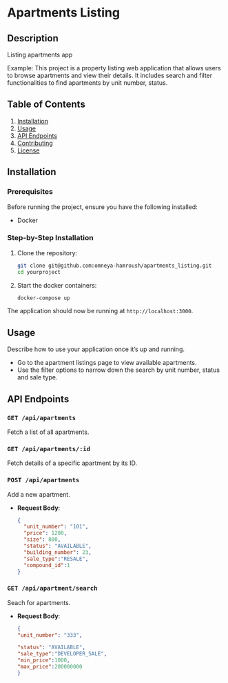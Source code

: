# Apartments Listing

## Description
Listing apartments app

Example: This project is a property listing web application that allows users to browse apartments and view their details. It includes search and filter functionalities to find apartments by unit number, status.

## Table of Contents
1. [Installation](#installation)
2. [Usage](#usage)
3. [API Endpoints](#api-endpoints)
4. [Contributing](#contributing)
5. [License](#license)

## Installation

### Prerequisites
Before running the project, ensure you have the following installed:
- Docker 

### Step-by-Step Installation

1. Clone the repository:
    ```bash
    git clone git@github.com:omneya-hamroush/apartments_listing.git
    cd yourproject
    ```

2. Start the docker containers:
    ```bash
    docker-compose up
    ```


The application should now be running at `http://localhost:3000`.

## Usage

Describe how to use your application once it’s up and running.

- Go to the apartment listings page to view available apartments.
- Use the filter options to narrow down the search by unit number, status and sale type.

## API Endpoints

### `GET /api/apartments`
Fetch a list of all apartments.

### `GET /api/apartments/:id`
Fetch details of a specific apartment by its ID.

### `POST /api/apartments`
Add a new apartment.
- **Request Body**: 
    ```json
    {
      "unit_number": "101",
      "price": 1200,
      "size": 800,
      "status": "AVAILABLE",
      "building_number": 23,
      "sale_type":"RESALE",
      "compound_id":1
    }
    ```
### `GET /api/apartment/search`
Seach for apartments.
- **Request Body**: 
    ```json
    {
  "unit_number": "333",
  
  "status": "AVAILABLE",
  "sale_type":"DEVELOPER_SALE",
  "min_price":1000,
  "max_price":200000000
  }

    ```


